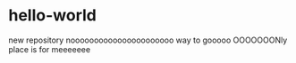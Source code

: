 # hello-world
new repository
noooooooooooooooooooooo way to gooooo
OOOOOOONly place is for meeeeeee

